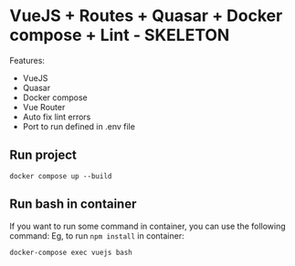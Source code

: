 # VueJS + Routes + Quasar + Docker compose + Lint - SKELETON

Features:
- VueJS
- Quasar
- Docker compose
- Vue Router
- Auto fix lint errors
- Port to run defined in .env file


## Run project
```
docker compose up --build
```

## Run bash in container 
If you want to run some command in container, you can use the following command:
Eg, to run `npm install` in container:
```
docker-compose exec vuejs bash  
```


